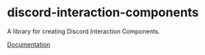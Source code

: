 # discord-interaction-components

A library for creating Discord Interaction Components.

[Documentation](https://github.com/Taimoor-Tariq/discord-interaction-components/wiki)